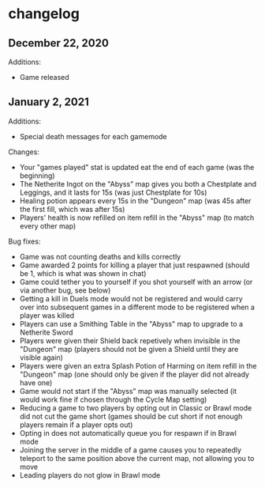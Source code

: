 # changelog

## December 22, 2020

Additions:
* Game released

## January 2, 2021

Additions:
* Special death messages for each gamemode

Changes:
* Your "games played" stat is updated eat the end of each game (was the beginning)
* The Netherite Ingot on the "Abyss" map gives you both a Chestplate and Leggings, and it lasts for 15s (was just Chestplate for 10s)
* Healing potion appears every 15s in the "Dungeon" map (was 45s after the first fill, which was after 15s)
* Players' health is now refilled on item refill in the "Abyss" map (to match every other map)

Bug fixes:
* Game was not counting deaths and kills correctly
* Game awarded 2 points for killing a player that just respawned (should be 1, which is what was shown in chat)
* Game could tether you to yourself if you shot yourself with an arrow (or via another bug, see below)
* Getting a kill in Duels mode would not be registered and would carry over into subsequent games in a different mode to be registered when a player was killed
* Players can use a Smithing Table in the "Abyss" map to upgrade to a Netherite Sword
* Players were given their Shield back repetively when invisible in the "Dungeon" map (players should not be given a Shield until they are visible again)
* Players were given an extra Splash Potion of Harming on item refill in the "Dungeon" map (one should only be given if the player did not already have one)
* Game would not start if the "Abyss" map was manually selected (it would work fine if chosen through the Cycle Map setting)
* Reducing a game to two players by opting out in Classic or Brawl mode did not cut the game short (games should be cut short if not enough players remain if a player opts out)
* Opting in does not automatically queue you for respawn if in Brawl mode
* Joining the server in the middle of a game causes you to repeatedly teleport to the same position above the current map, not allowing you to move
* Leading players do not glow in Brawl mode
